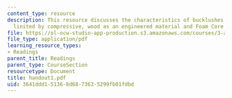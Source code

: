 ```yaml
---
content_type: resource
description: This resource discusses the characteristics of bucklushes, tree height
  linited by compressive, wood as an engineered material and Foam Core Sandwich panel.
file: https://ol-ocw-studio-app-production.s3.amazonaws.com/courses/3-a26-freshman-seminar-the-nature-of-engineering-fall-2005/3641ddd151368d6873635299fb01fdbd_handout1.pdf
file_type: application/pdf
learning_resource_types:
- Readings
parent_title: Readings
parent_type: CourseSection
resourcetype: Document
title: handout1.pdf
uid: 3641ddd1-5136-8d68-7363-5299fb01fdbd
---
```

